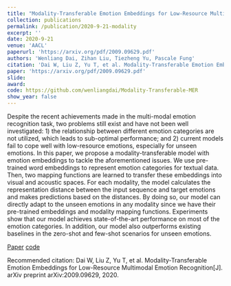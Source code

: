 ```yaml
---
title: "Modality-Transferable Emotion Embeddings for Low-Resource Multimodal Emotion Recognition"
collection: publications
permalink: /publication/2020-9-21-modality
excerpt: ''
date: 2020-9-21
venue: 'AACL'
paperurl: 'https://arxiv.org/pdf/2009.09629.pdf'
authors: 'Wenliang Dai, Zihan Liu, Tiezheng Yu, Pascale Fung'
citation: 'Dai W, Liu Z, Yu T, et al. Modality-Transferable Emotion Embeddings for Low-Resource Multimodal Emotion Recognition[J]. arXiv preprint arXiv:2009.09629, 2020.'
paper: 'https://arxiv.org/pdf/2009.09629.pdf'
slide:
award:
code: https://github.com/wenliangdai/Modality-Transferable-MER
show_year: false
---
```

Despite the recent achievements made in the multi-modal emotion recognition task, two problems still exist and have not been well investigated: 1) the relationship between different emotion categories are not utilized, which leads to sub-optimal performance; and 2) current models fail to cope well with low-resource emotions, especially for unseen emotions. In this paper, we propose a modality-transferable model with emotion embeddings to tackle the aforementioned issues. We use pre-trained word embeddings to represent emotion categories for textual data. Then, two mapping functions are learned to transfer these embeddings into visual and acoustic spaces. For each modality, the model calculates the representation distance between the input sequence and target emotions and makes predictions based on the distances. By doing so, our model can directly adapt to the unseen emotions in any modality since we have their pre-trained embeddings and modality mapping functions. Experiments show that our model achieves state-of-the-art performance on most of the emotion categories. In addition, our model also outperforms existing baselines in the zero-shot and few-shot scenarios for unseen emotions.

[Paper](https://arxiv.org/pdf/2009.09629.pdf)
[code](https://github.com/wenliangdai/Modality-Transferable-MER)

Recommended citation: Dai W, Liu Z, Yu T, et al. Modality-Transferable Emotion Embeddings for Low-Resource Multimodal Emotion Recognition[J]. arXiv preprint arXiv:2009.09629, 2020.